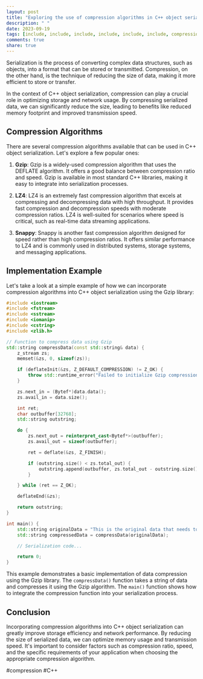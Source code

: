 ```yaml
---
layout: post
title: "Exploring the use of compression algorithms in C++ object serialization"
description: " "
date: 2023-09-19
tags: [include, include, include, include, include, include, compression]
comments: true
share: true
---
```


Serialization is the process of converting complex data structures, such as objects, into a format that can be stored or transmitted. Compression, on the other hand, is the technique of reducing the size of data, making it more efficient to store or transfer.

In the context of C++ object serialization, compression can play a crucial role in optimizing storage and network usage. By compressing serialized data, we can significantly reduce the size, leading to benefits like reduced memory footprint and improved transmission speed.

## Compression Algorithms ##

There are several compression algorithms available that can be used in C++ object serialization. Let's explore a few popular ones:

1. **Gzip**: Gzip is a widely-used compression algorithm that uses the DEFLATE algorithm. It offers a good balance between compression ratio and speed. Gzip is available in most standard C++ libraries, making it easy to integrate into serialization processes.

2. **LZ4**: LZ4 is an extremely fast compression algorithm that excels at compressing and decompressing data with high throughput. It provides fast compression and decompression speeds with moderate compression ratios. LZ4 is well-suited for scenarios where speed is critical, such as real-time data streaming applications.

3. **Snappy**: Snappy is another fast compression algorithm designed for speed rather than high compression ratios. It offers similar performance to LZ4 and is commonly used in distributed systems, storage systems, and messaging applications.

## Implementation Example ##

Let's take a look at a simple example of how we can incorporate compression algorithms into C++ object serialization using the Gzip library:

```cpp
#include <iostream>
#include <fstream>
#include <sstream>
#include <iomanip>
#include <cstring>
#include <zlib.h>

// Function to compress data using Gzip
std::string compressData(const std::string& data) {
    z_stream zs;                        
    memset(&zs, 0, sizeof(zs));

    if (deflateInit(&zs, Z_DEFAULT_COMPRESSION) != Z_OK) {
        throw std::runtime_error("Failed to initialize Gzip compression");
    }

    zs.next_in = (Bytef*)data.data();
    zs.avail_in = data.size();

    int ret;
    char outbuffer[32768];
    std::string outstring;

    do {
        zs.next_out = reinterpret_cast<Bytef*>(outbuffer);
        zs.avail_out = sizeof(outbuffer);

        ret = deflate(&zs, Z_FINISH);

        if (outstring.size() < zs.total_out) {
            outstring.append(outbuffer, zs.total_out - outstring.size());
        }

    } while (ret == Z_OK);

    deflateEnd(&zs);

    return outstring;
}

int main() {
    std::string originalData = "This is the original data that needs to be serialized and compressed.";
    std::string compressedData = compressData(originalData);

    // Serialization code...

    return 0;
}
```

This example demonstrates a basic implementation of data compression using the Gzip library. The `compressData()` function takes a string of data and compresses it using the Gzip algorithm. The `main()` function shows how to integrate the compression function into your serialization process.

## Conclusion ##

Incorporating compression algorithms into C++ object serialization can greatly improve storage efficiency and network performance. By reducing the size of serialized data, we can optimize memory usage and transmission speed. It's important to consider factors such as compression ratio, speed, and the specific requirements of your application when choosing the appropriate compression algorithm.

#compression #C++